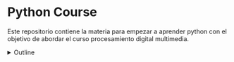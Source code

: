 # Python Course

Este repositorio contiene la materia para empezar a aprender python con el objetivo de abordar el curso procesamiento digital multimedia.

<details>
<summary>Outline</summary>

1. Introducción a Python
* ¿Por qué aprender Python? (Aplicaciones populares, comunidad, simplicidad)
* Convención para escribir código
* Formato markdown
* Crear GitHub
  
2. Fundamentos de Python
* Tipos de datos básicos (int, float, str, bool)
* Operadores (aritméticos, de comparación, lógicos)
  
3. Estructuras de Datos
* Listas
* Tuplas
* Diccionarios
* Conjuntos
* Operaciones comunes con estructuras de datos (indexación, slicing, métodos)
  
4. Control de Flujo
* Sentencias condicionales (if, elif, else)
* Bucles (for, while)
* Comprensiones de listas
  
5. Funciones
* Definición y llamada de funciones
* Argumentos y parámetros (posicionales, palabras clave)
* Valores de retorno
* Funciones lambda
  
6. Módulos y Paquetes
* Importación de módulos
* Uso de paquetes externos (ejemplo con requests o pandas)
* Creación de módulos propios
  
7. Manejo de Excepciones
* Try, except
* Manejo de múltiples excepciones
* Bloques finally y else

# Uso de módulos
8. Introducción a la Programación Orientada a Objetos (POO)
* Clases y objetos
* Atributos y métodos
* Herencia y polimorfismo
* Trabajo con Archivos
* Leer y escribir archivos (texto, binarios) Manejo del contexto con with Proyectos Prácticos y Ejercicios
